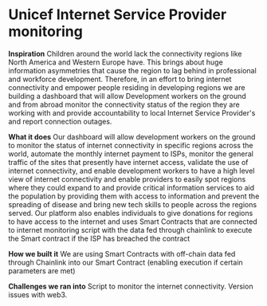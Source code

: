 # Unicef Internet Service Provider monitoring

**Inspiration**
Children around the world lack the connectivity regions like North America and Western Europe have. This brings about huge information asymmetries that cause the region to lag behind in professional and workforce development. Therefore, in an effort to bring internet connectivity and empower people residing in developing regions we are building a dashboard that will allow Development workers on the ground and from abroad monitor the connectivity status of the region they are working with and provide accountability to local Internet Service Provider's and report connection outages.

**What it does**
Our dashboard will allow development workers on the ground to monitor the status of internet connectivity in specific regions across the world, automate the monthly internet payment to ISPs, monitor the general traffic of the sites that presently have internet access, validate the use of internet connectivity, and enable development workers to have a high level view of internet connectivity and enable providers to easily spot regions where they could expand to and provide critical information services to aid the population by providing them with access to information and prevent the spreading of disease and bring new tech skills to people across the regions served. Our platform also enables individuals to give donations for regions to have access to the internet and uses Smart Contracts that are connected to internet monitoring script with the data fed through chainlink to execute the Smart contract if the ISP has breached the contract

**How we built it**
We are using Smart Contracts with off-chain data fed through Chainlink into our Smart Contract (enabling execution if certain parameters are met)

**Challenges we ran into**
Script to monitor the internet connectivity. Version issues with web3. 


